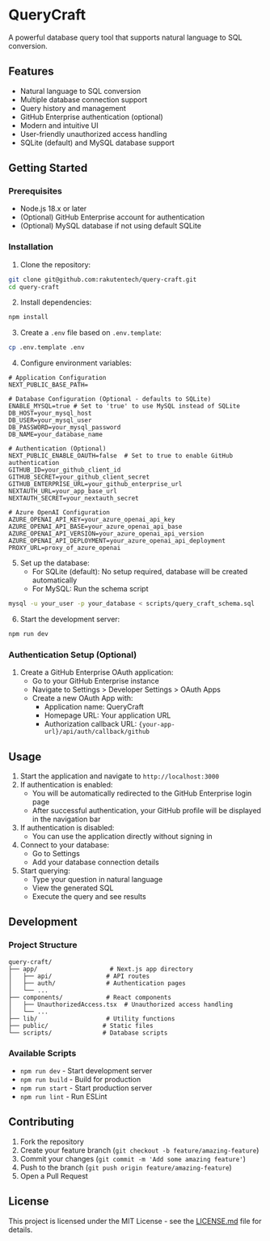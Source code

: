 # QueryCraft

A powerful database query tool that supports natural language to SQL conversion.

## Features

- Natural language to SQL conversion
- Multiple database connection support
- Query history and management
- GitHub Enterprise authentication (optional)
- Modern and intuitive UI
- User-friendly unauthorized access handling
- SQLite (default) and MySQL database support

## Getting Started

### Prerequisites

- Node.js 18.x or later
- (Optional) GitHub Enterprise account for authentication
- (Optional) MySQL database if not using default SQLite

### Installation

1. Clone the repository:
```bash
git clone git@github.com:rakutentech/query-craft.git 
cd query-craft
```

2. Install dependencies:
```bash
npm install
```

3. Create a `.env` file based on `.env.template`:
```bash
cp .env.template .env
```

4. Configure environment variables:
```env
# Application Configuration
NEXT_PUBLIC_BASE_PATH=

# Database Configuration (Optional - defaults to SQLite)
ENABLE_MYSQL=true # Set to 'true' to use MySQL instead of SQLite
DB_HOST=your_mysql_host
DB_USER=your_mysql_user
DB_PASSWORD=your_mysql_password
DB_NAME=your_database_name

# Authentication (Optional)
NEXT_PUBLIC_ENABLE_OAUTH=false  # Set to true to enable GitHub authentication
GITHUB_ID=your_github_client_id
GITHUB_SECRET=your_github_client_secret
GITHUB_ENTERPRISE_URL=your_github_enterprise_url
NEXTAUTH_URL=your_app_base_url
NEXTAUTH_SECRET=your_nextauth_secret

# Azure OpenAI Configuration
AZURE_OPENAI_API_KEY=your_azure_openai_api_key
AZURE_OPENAI_API_BASE=your_azure_openai_api_base
AZURE_OPENAI_API_VERSION=your_azure_openai_api_version
AZURE_OPENAI_API_DEPLOYMENT=your_azure_openai_api_deployment
PROXY_URL=proxy_of_azure_openai
```

5. Set up the database:
   - For SQLite (default): No setup required, database will be created automatically
   - For MySQL: Run the schema script
```bash
mysql -u your_user -p your_database < scripts/query_craft_schema.sql
```

6. Start the development server:
```bash
npm run dev
```

### Authentication Setup (Optional)

1. Create a GitHub Enterprise OAuth application:
   - Go to your GitHub Enterprise instance
   - Navigate to Settings > Developer Settings > OAuth Apps
   - Create a new OAuth App with:
     - Application name: QueryCraft
     - Homepage URL: Your application URL
     - Authorization callback URL: `{your-app-url}/api/auth/callback/github`

## Usage

1. Start the application and navigate to `http://localhost:3000`
2. If authentication is enabled:
   - You will be automatically redirected to the GitHub Enterprise login page
   - After successful authentication, your GitHub profile will be displayed in the navigation bar
3. If authentication is disabled:
   - You can use the application directly without signing in
4. Connect to your database:
   - Go to Settings
   - Add your database connection details
5. Start querying:
   - Type your question in natural language
   - View the generated SQL
   - Execute the query and see results

## Development

### Project Structure

```
query-craft/
├── app/                    # Next.js app directory
│   ├── api/               # API routes
│   ├── auth/              # Authentication pages
│   └── ...
├── components/            # React components
│   ├── UnauthorizedAccess.tsx  # Unauthorized access handling
│   └── ...
├── lib/                   # Utility functions
├── public/               # Static files
└── scripts/              # Database scripts
```

### Available Scripts

- `npm run dev` - Start development server
- `npm run build` - Build for production
- `npm run start` - Start production server
- `npm run lint` - Run ESLint

## Contributing

1. Fork the repository
2. Create your feature branch (`git checkout -b feature/amazing-feature`)
3. Commit your changes (`git commit -m 'Add some amazing feature'`)
4. Push to the branch (`git push origin feature/amazing-feature`)
5. Open a Pull Request

## License

This project is licensed under the MIT License - see the [LICENSE.md](LICENSE.md) file for details.

